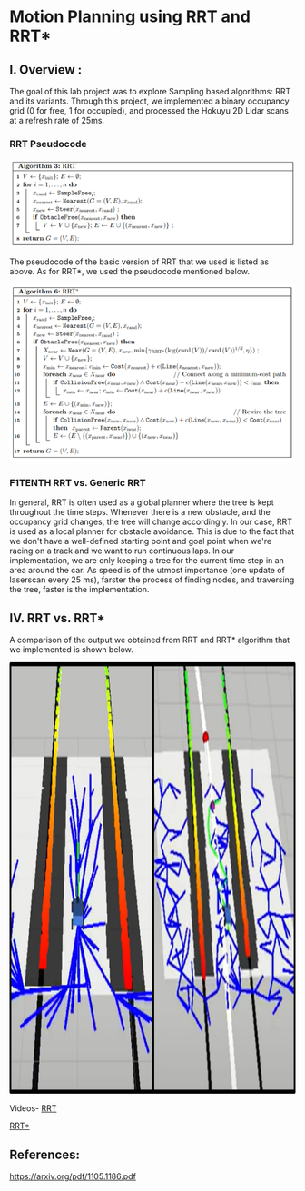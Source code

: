 
# Motion Planning using RRT and RRT*

## I. Overview :

The goal of this lab project was to explore Sampling based algorithms: RRT and its variants. Through this project, we implemented a binary occupancy grid (0 for free, 1 for occupied), and processed the Hokuyu 2D Lidar scans at a refresh rate of 25ms.


### RRT Pseudocode

![rrt_algo](imgs/rrt_algo.png)

The pseudocode of the basic version of RRT that we used is listed as above. As for RRT*, we used the pseudocode mentioned below.

![rrt_algo](imgs/rrt_star_algo.png)

### F1TENTH RRT vs. Generic RRT

In general, RRT is often used as a global planner where the tree is kept throughout the time steps. Whenever there is a new obstacle, and the occupancy grid changes, the tree will change accordingly. In our case, RRT is used as a local planner for obstacle avoidance. This is due to the fact that we don't have a well-defined starting point and goal point when we're racing on a track and we want to run continuous laps. In our implementation, we are only keeping a tree for the current time step in an area around the car. As speed is of the utmost importance (one update of laserscan every 25 ms), farster the process of finding nodes, and traversing the tree, faster is the implementation.

## IV. RRT vs. RRT* 
A comparison of the output we obtained from RRT and RRT* algorithm that we implemented is shown below.<p></p>
<img src=imgs/rrtvrrtstar.png height="760" width="1130" > <p></p>

Videos-
[RRT](https://www.youtube.com/watch?v=llHCRqwIllM) <p></p>
[RRT*](https://www.youtube.com/watch?v=llHCRqwIllM)

## References:
https://arxiv.org/pdf/1105.1186.pdf


